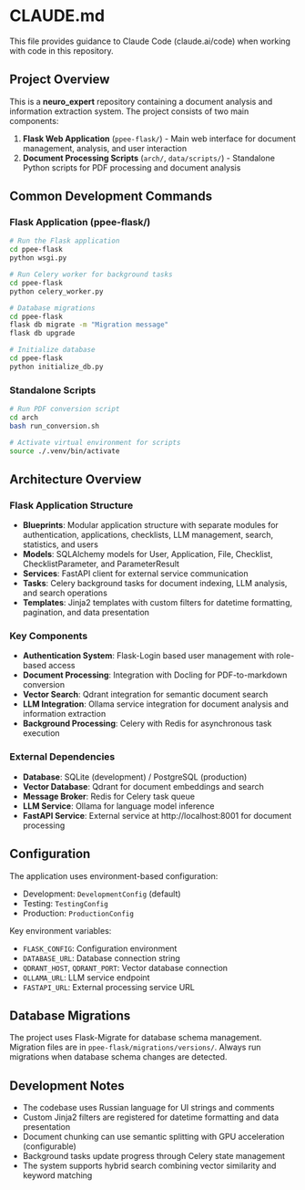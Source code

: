 # CLAUDE.md

This file provides guidance to Claude Code (claude.ai/code) when working with code in this repository.

## Project Overview

This is a **neuro_expert** repository containing a document analysis and information extraction system. The project consists of two main components:

1. **Flask Web Application** (`ppee-flask/`) - Main web interface for document management, analysis, and user interaction
2. **Document Processing Scripts** (`arch/`, `data/scripts/`) - Standalone Python scripts for PDF processing and document analysis

## Common Development Commands

### Flask Application (ppee-flask/)
```bash
# Run the Flask application
cd ppee-flask
python wsgi.py

# Run Celery worker for background tasks
cd ppee-flask
python celery_worker.py

# Database migrations
cd ppee-flask
flask db migrate -m "Migration message"
flask db upgrade

# Initialize database
cd ppee-flask
python initialize_db.py
```

### Standalone Scripts
```bash
# Run PDF conversion script
cd arch
bash run_conversion.sh

# Activate virtual environment for scripts
source ./.venv/bin/activate
```

## Architecture Overview

### Flask Application Structure
- **Blueprints**: Modular application structure with separate modules for authentication, applications, checklists, LLM management, search, statistics, and users
- **Models**: SQLAlchemy models for User, Application, File, Checklist, ChecklistParameter, and ParameterResult
- **Services**: FastAPI client for external service communication
- **Tasks**: Celery background tasks for document indexing, LLM analysis, and search operations
- **Templates**: Jinja2 templates with custom filters for datetime formatting, pagination, and data presentation

### Key Components
- **Authentication System**: Flask-Login based user management with role-based access
- **Document Processing**: Integration with Docling for PDF-to-markdown conversion
- **Vector Search**: Qdrant integration for semantic document search
- **LLM Integration**: Ollama service integration for document analysis and information extraction
- **Background Processing**: Celery with Redis for asynchronous task execution

### External Dependencies
- **Database**: SQLite (development) / PostgreSQL (production)
- **Vector Database**: Qdrant for document embeddings and search
- **Message Broker**: Redis for Celery task queue
- **LLM Service**: Ollama for language model inference
- **FastAPI Service**: External service at http://localhost:8001 for document processing

## Configuration

The application uses environment-based configuration:
- Development: `DevelopmentConfig` (default)
- Testing: `TestingConfig` 
- Production: `ProductionConfig`

Key environment variables:
- `FLASK_CONFIG`: Configuration environment
- `DATABASE_URL`: Database connection string
- `QDRANT_HOST`, `QDRANT_PORT`: Vector database connection
- `OLLAMA_URL`: LLM service endpoint
- `FASTAPI_URL`: External processing service URL

## Database Migrations

The project uses Flask-Migrate for database schema management. Migration files are in `ppee-flask/migrations/versions/`. Always run migrations when database schema changes are detected.

## Development Notes

- The codebase uses Russian language for UI strings and comments
- Custom Jinja2 filters are registered for datetime formatting and data presentation
- Document chunking can use semantic splitting with GPU acceleration (configurable)
- Background tasks update progress through Celery state management
- The system supports hybrid search combining vector similarity and keyword matching